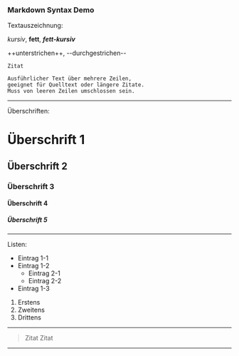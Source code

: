 ### Markdown Syntax Demo

Textauszeichnung:

*kursiv*, **fett**, ***fett-kursiv***

++unterstrichen++, --durchgestrichen--

`Zitat`


	Ausführlicher Text über mehrere Zeilen,
	geeignet für Quelltext oder längere Zitate.
	Muss von leeren Zeilen umschlossen sein.

----

Überschriften:

# Überschrift 1
## Überschrift 2
### Überschrift 3
#### Überschrift 4
##### Überschrift 5

----

Listen:

- Eintrag 1-1
- Eintrag 1-2
	- Eintrag 2-1
	- Eintrag 2-2
- Eintrag 1-3


1. Erstens
2. Zweitens
4. Drittens




----

> Zitat
> Zitat

----
